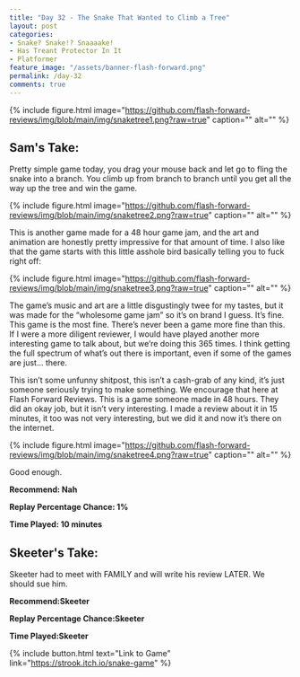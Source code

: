 ```yaml
---
title: "Day 32 - The Snake That Wanted to Climb a Tree"
layout: post
categories:
- Snake? Snake!? Snaaaake!
- Has Treant Protector In It
- Platformer
feature_image: "/assets/banner-flash-forward.png"
permalink: /day-32
comments: true
---
```


{% include figure.html image="https://github.com/flash-forward-reviews/img/blob/main/img/snaketree1.png?raw=true" caption="" alt="" %}

## Sam's Take:

Pretty simple game today, you drag your mouse back and let go to fling the snake into a branch. You climb up from branch to branch until you get all the way up the tree and win the game.

{% include figure.html image="https://github.com/flash-forward-reviews/img/blob/main/img/snaketree2.png?raw=true" caption="" alt="" %}

This is another game made for a 48 hour game jam, and the art and animation are honestly pretty impressive for that amount of time. I also like that the game starts with this little asshole bird basically telling you to fuck right off:

{% include figure.html image="https://github.com/flash-forward-reviews/img/blob/main/img/snaketree3.png?raw=true" caption="" alt="" %}

The game’s music and art are a little disgustingly twee for my tastes, but it was made for the “wholesome game jam” so it’s on brand I guess. It’s fine. This game is the most fine. There’s never been a game more fine than this. If I were a more diligent reviewer, I would have played another more interesting game to talk about, but we’re doing this 365 times. I think getting the full spectrum of what’s out there is important, even if some of the games are just... there.

This isn’t some unfunny shitpost, this isn’t a cash-grab of any kind, it’s just someone seriously trying to make something. We encourage that here at Flash Forward Reviews. This is a game someone made in 48 hours. They did an okay job, but it isn’t very interesting. I made a review about it in 15 minutes, it too was not very interesting, but we did it and now it’s there on the internet.

{% include figure.html image="https://github.com/flash-forward-reviews/img/blob/main/img/snaketree4.png?raw=true" caption="" alt="" %}

Good enough.

**Recommend: Nah**

**Replay Percentage Chance: 1%**

**Time Played: 10 minutes**

## Skeeter's Take:

Skeeter had to meet with FAMILY and will write his review LATER. We should sue him.

**Recommend:Skeeter**

**Replay Percentage Chance:Skeeter**

**Time Played:Skeeter**

{% include button.html text="Link to Game" link="https://strook.itch.io/snake-game" %}
